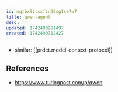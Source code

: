 ```yaml
---
id: mqtbx5itszfin35sg1se7w7
title: qwen-agent
desc: ''
updated: 1742490991497
created: 1742490712427
---
```


- similar: [[prdct.model-context-protocol]]

## References

- https://www.turingpost.com/p/qwen